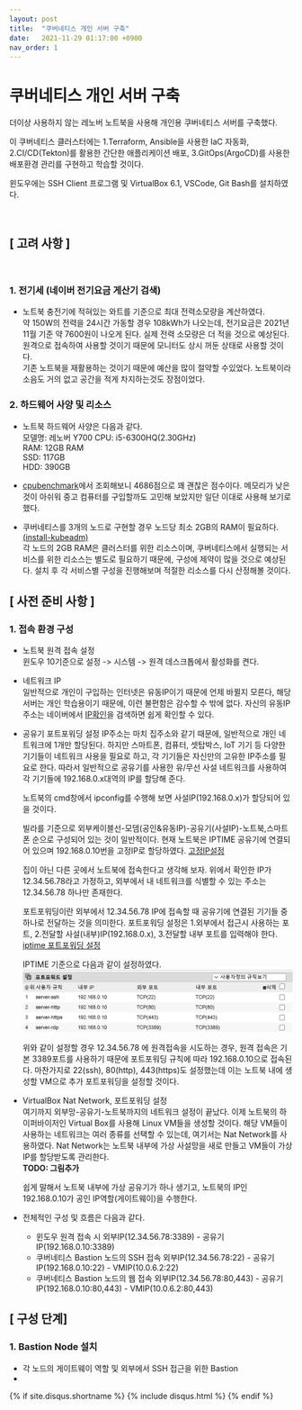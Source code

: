 ```yaml
---
layout: post
title:  "쿠버네티스 개인 서버 구축"
date:   2021-11-29 01:17:00 +0900
nav_order: 1
---
```


# 쿠버네티스 개인 서버 구축

더이상 사용하지 않는 레노버 노트북을 사용해 개인용 쿠버네티스 서버를 구축했다.

이 쿠버네티스 클러스터에는 1.Terraform, Ansible을 사용한 IaC 자동화, 2.CI/CD(Tekton)를 활용한 간단한 애플리케이션 배포, 3.GitOps(ArgoCD)를 사용한 배포환경 관리를 구현하고 학습할 것이다.

윈도우에는 SSH Client 프로그램 및 VirtualBox 6.1, VSCode, Git Bash를 설치하였다.

<br />

## [ 고려 사항 ]  

<br />

### 1. 전기세 (네이버 전기요금 게산기 검색)   

- 노트북 충전기에 적혀있는 와트를 기준으로 최대 전력소모량을 계산하였다.  
약 150W의 전력을 24시간 가동할 경우 108kWh가 나오는데, 전기요금은 2021년 11월 기준 약 7600원이 나오게 된다. 실제 전력 소모량은 더 적을 것으로 예상된다.  
원격으로 접속하여 사용할 것이기 때문에 모니터도 상시 꺼둔 상태로 사용할 것이다.  
기존 노트북을 재활용하는 것이기 때문에 예산을 많이 절약할 수있었다. 노트북이라 소음도 거의 없고 공간을 적게 차지하는것도 장점이었다.

### 2. 하드웨어 사양 및 리소스
- 노트북 하드웨어 사양은 다음과 같다.  
모델명: 레노버 Y700
CPU: i5-6300HQ(2.30GHz)  
RAM: 12GB RAM  
SSD: 117GB  
HDD: 390GB  

- [cpubenchmark](https://www.cpubenchmark.net/)에서 조회해보니 4686점으로 꽤 괜찮은 점수이다. 메모리가 낮은 것이 아쉬워 중고 컴퓨터를 구입할까도 고민해 보았지만 일단 이대로 사용해 보기로 했다.  
- 쿠버네티스를 3개의 노드로 구현할 경우 노드당 최소 2GB의 RAM이 필요하다. [(install-kubeadm)](https://kubernetes.io/docs/setup/production-environment/tools/kubeadm/install-kubeadm/)  
각 노드의 2GB RAM은 클러스터를 위한 리소스이며, 쿠버네티스에서 실행되는 서비스를 위한 리소스는 별도로 필요하기 때문에, 구성에 제약이 많을 것으로 예상된다. 설치 후 각 서비스별 구성을 진행해보며 적절한 리소스를 다시 산정해볼 것이다.

## [ 사전 준비 사항 ]  

### 1. 접속 환경 구성
- 노트북 원격 접속 설정  
  윈도우 10기준으로 설정 -> 시스템 -> 원격 데스크톱에서 활성화를 켠다.

- 네트워크 IP   
  일반적으로 개인이 구입하는 인터넷은 유동IP이기 때문에 언제 바뀔지 모른다, 해당 서버는 개인 학습용이기 때문에, 이런 불편함은 감수할 수 밖에 없다. 자신의 유동IP 주소는 네이버에서 [IP확인](https://search.naver.com/search.naver?sm=tab_hty.top&where=nexearch&query=ip%ED%99%95%EC%9D%B8&oquery=ip&tqi=hjMmywprvTossf3uTTsssssssFw-431335)을 검색하면 쉽게 확인할 수 있다.

- 공유기 포트포워딩 설정 
  IP주소는 마치 집주소와 같기 때문에, 일반적으로 개인 네트워크에 1개만 할당된다. 하지만 스마트폰, 컴퓨터, 셋탑박스, IoT 기기 등 다양한 기기들이 네트워크 사용을 필요로 하고, 각 기기들은 자신만의 고유한 IP주소를 필요로 한다. 따라서 일반적으로 공유기를 사용한 유/무선 사설 네트워크를 사용하여 각 기기들에 192.168.0.x대역의 IP를 할당해 준다.

  노트북의 cmd창에서 ipconfig를 수행해 보면 사설IP(192.168.0.x)가 할당되어 있을 것이다.

  빌라를 기준으로 외부케이블선-모뎀(공인&유동IP)-공유기(사설IP)-노트북,스마트폰 순으로 구성되어 있는 것이 일반적이다.
  현재 노트북은 IPTIME 공유기에 연결되어 있으며 192.168.0.10번을 고정IP로 할당하였다.  [고정IP설정](https://www.google.com/search?q=%EC%9C%88%EB%8F%84%EC%9A%B0+%EA%B3%A0%EC%A0%95+IP&oq=%EC%9C%88%EB%8F%84%EC%9A%B0+%EA%B3%A0%EC%A0%95+IP&aqs=chrome..69i57j0i5i30j0i8i30l5j69i60.406j0j9&sourceid=chrome&ie=UTF-8)

  집이 아닌 다른 곳에서 노트북에 접속한다고 생각해 보자. 위에서 확인한 IP가 12.34.56.78라고 가정하고, 외부에서 내 네트워크를 식별할 수 있는 주소는 12.34.56.78 하나만 존재한다.

  포트포워딩이란 외부에서 12.34.56.78 IP에 접속할 때 공유기에 연결된 기기들 중 하나로 전달하는 것을 의미한다.
  포트포워딩 설정은 1.외부에서 접근시 사용하는 포트, 2.전달할 사설(내부)IP(192.168.0.x), 3.전달할 내부 포트를 입력해야 한다. [iptime 포트포워딩 설정](https://www.google.com/search?q=iptime+%ED%8F%AC%ED%8A%B8%ED%8F%AC%EC%9B%8C%EB%94%A9&sxsrf=AOaemvKYDU4tCzJf8tFb7t3x8bgHv531qQ%3A1638114517002&ei=1KSjYY3PPKKl2roP_cu4gAo&ved=0ahUKEwiNiYyPtLv0AhWiklYBHf0lDqAQ4dUDCA4&uact=5&oq=iptime+%ED%8F%AC%ED%8A%B8%ED%8F%AC%EC%9B%8C%EB%94%A9&gs_lcp=Cgdnd3Mtd2l6EAMyBQgAEIAEMgUIABCABDIFCAAQgAQyBQgAEIAEMgoIABCABBCHAhAUMgUIABCABDIFCAAQgAQyBQgAEIAEMgUIABCABDIFCAAQgAQ6BAgjECc6CAgAEIAEELEDSgQIQRgAUABYxg1gqg5oA3AAeAOAAZ8BiAHtDpIBBDAuMTSYAQCgAQHAAQE&sclient=gws-wiz)  

  IPTIME 기준으로 다음과 같이 설정하였다.
  ![쿠버네티스 개인 서버 구축-포트포워딩](./images/쿠버네티스%20개인%20서버%20구축-포트포워딩.png)

  위와 같이 설정할 경우 12.34.56.78 에 원격접속을 시도하는 경우, 원격 접속은 기본 3389포트를 사용하기 때문에 포트포워딩 규칙에 따라 192.168.0.10으로 접속된다. 마찬가지로 22(ssh), 80(http), 443(https)도 설정했는데 이는 노트북 내에 생성할 VM으로 추가 포트포워딩을 설정할 것이다.

- VirtualBox Nat Network, 포트포워딩 설정  
  여기까지 외부망-공유기-노트북까지의 네트워크 설정이 끝났다. 이제 노트북의 하이퍼바이저인 Virtual Box를 사용해 Linux VM들을 생성할 것이다. 해당 VM들이 사용하는 네트워크는 여러 종류를 선택할 수 있는데, 여기서는 Nat Network를 사용하였다.
  Nat Network는 노트북 내부에 가상 사설망을 새로 만들고 VM들이 가상 IP를 할당받도록 관리한다.   
  __TODO: 그림추가__

  쉽게 말해서 노트북 내부에 가상 공유기가 하나 생기고, 노트북의 IP인 192.168.0.10가 공인 IP역할(게이트웨이)을 수행한다. 


- 전체적인 구성 및 흐름은 다음과 같다.
  - 윈도우 원격 접속 시
    외부IP(12.34.56.78:3389) - 공유기IP(192.168.0.10:3389)
  - 쿠버네티스 Bastion 노드의 SSH 접속
    외부IP(12.34.56.78:22) - 공유기IP(192.168.0.10:22) - VMIP(10.0.6.2:22)
  - 쿠버네티스 Bastion 노드의 웹 접속
    외부IP(12.34.56.78:80,443) - 공유기IP(192.168.0.10:80,443) - VMIP(10.0.6.2:80,443)
  

## [ 구성 단계]  

### 1. Bastion Node 설치
- 각 노드의 게이트웨이 역할 및 외부에서 SSH 접근을 위한 Bastion  
- 


{% if site.disqus.shortname %}
  {% include disqus.html %}
{% endif %}
